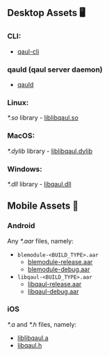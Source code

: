 ## Desktop Assets :desktop_computer:
### CLI:
* [qaul-cli](https://github.com/qaul/qaul.net/releases/download/TAGNAME/qaul-cli)

### qauld (qaul server daemon)
* [qauld](https://github.com/qaul/qaul.net/releases/download/TAGNAME/QAULDVERSION)

### Linux:
*\*.so* library - [liblibqaul.so](https://github.com/qaul/qaul.net/releases/download/TAGNAME/liblibqaul.so)

### MacOS:
*\*.dylib* library - [liblibqaul.dylib](https://github.com/qaul/qaul.net/releases/download/TAGNAME/liblibqaul.dylib)

### Windows:
*\*.dll* library - [libqaul.dll](https://github.com/qaul/qaul.net/releases/download/TAGNAME/libqaul.dll)

## Mobile Assets :iphone:
### Android
Any *\*.aar* files, namely:
* `blemodule-<BUILD_TYPE>.aar`
    * [blemodule-release.aar](https://github.com/qaul/qaul.net/releases/download/TAGNAME/blemodule-release.aar)
    * [blemodule-debug.aar](https://github.com/qaul/qaul.net/releases/download/TAGNAME/blemodule-debug.aar)
* `libqaul-<BUILD_TYPE>.aar`
    * [libqaul-release.aar](https://github.com/qaul/qaul.net/releases/download/TAGNAME/libqaul-release.aar)
    * [libqaul-debug.aar](https://github.com/qaul/qaul.net/releases/download/TAGNAME/libqaul-debug.aar)

### iOS
*\*.a* and *\*.h* files, namely:
* [liblibqaul.a](https://github.com/qaul/qaul.net/releases/download/TAGNAME/liblibqaul.a)
* [libqaul.h](https://github.com/qaul/qaul.net/blob/main/rust/include/libqaul.h)
